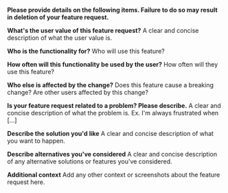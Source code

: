 **Please provide details on the following items. Failure to do so may result in deletion of your feature request.** 

**What's the user value of this feature request?**
A clear and concise description of what the user value is.

**Who is the functionality for?**
Who will use this feature? 

**How often will this functionality be used by the user?**
How often will they use this feature?

**Who else is affected by the change?**
Does this feature cause a breaking change? Are other users affected by this change?

**Is your feature request related to a problem? Please describe.**
A clear and concise description of what the problem is. Ex. I'm always frustrated when [...]

**Describe the solution you'd like**
A clear and concise description of what you want to happen.

**Describe alternatives you've considered**
A clear and concise description of any alternative solutions or features you've considered.

**Additional context**
Add any other context or screenshots about the feature request here.
